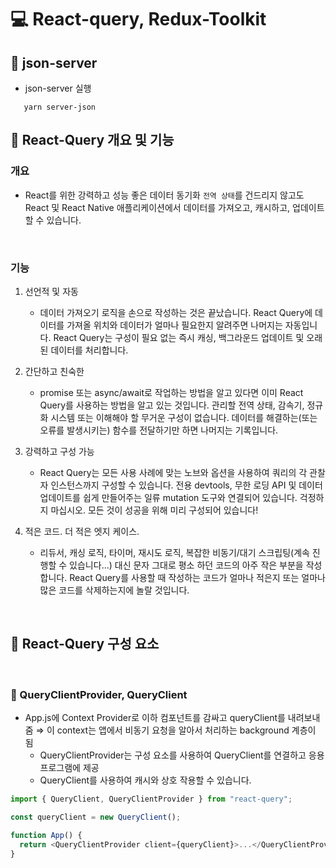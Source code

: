 # 💻 React-query, Redux-Toolkit

## 📃 json-server
- json-server 실행
```
   yarn server-json
```

## 📃 React-Query 개요 및 기능

### 개요

- React를 위한 강력하고 성능 좋은 데이터 동기화
  `전역 상태`를 건드리지 않고도 React 및 React Native 애플리케이션에서 데이터를 가져오고, 캐시하고, 업데이트할 수 있습니다.

<br />

### 기능

1. 선언적 및 자동

   - 데이터 가져오기 로직을 ​​손으로 작성하는 것은 끝났습니다. React Query에 데이터를 가져올 위치와 데이터가 얼마나 필요한지 알려주면 나머지는 자동입니다. React Query는 구성이 필요 없는 즉시 캐싱, 백그라운드 업데이트 및 오래된 데이터를 처리합니다.

2. 간단하고 친숙한

   - promise 또는 async/await로 작업하는 방법을 알고 있다면 이미 React Query를 사용하는 방법을 알고 있는 것입니다. 관리할 전역 상태, 감속기, 정규화 시스템 또는 이해해야 할 무거운 구성이 없습니다. 데이터를 해결하는(또는 오류를 발생시키는) 함수를 전달하기만 하면 나머지는 기록입니다.

3. 강력하고 구성 가능

   - React Query는 모든 사용 사례에 맞는 노브와 옵션을 사용하여 쿼리의 각 관찰자 인스턴스까지 구성할 수 있습니다. 전용 devtools, 무한 로딩 API 및 데이터 업데이트를 쉽게 만들어주는 일류 mutation 도구와 연결되어 있습니다. 걱정하지 마십시오. 모든 것이 성공을 위해 미리 구성되어 있습니다!

4. 적은 코드. 더 적은 엣지 케이스.
   - 리듀서, 캐싱 로직, 타이머, 재시도 로직, 복잡한 비동기/대기 스크립팅(계속 진행할 수 있습니다...) 대신 문자 그대로 평소 하던 코드의 아주 작은 부분을 작성합니다. React Query를 사용할 때 작성하는 코드가 얼마나 적은지 또는 얼마나 많은 코드를 삭제하는지에 놀랄 것입니다.

<br />

## 📃 React-Query 구성 요소

<br />

### 🤔 QueryClientProvider, QueryClient

- App.js에 Context Provider로 이하 컴포넌트를 감싸고 queryClient를 내려보내줌 ⇒ 이 context는 앱에서 비동기 요청을 알아서 처리하는 background 계층이 됨
  - QueryClientProvider는 구성 요소를 사용하여 QueryClient를 연결하고 응용 프로그램에 제공
  - QueryClient를 사용하여 캐시와 상호 작용할 수 있습니다.

```js
import { QueryClient, QueryClientProvider } from "react-query";

const queryClient = new QueryClient();

function App() {
  return <QueryClientProvider client={queryClient}>...</QueryClientProvider>;
}
```
